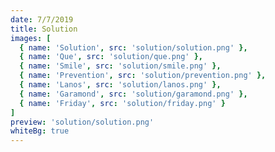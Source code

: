 ```yaml
---
date: 7/7/2019
title: Solution
images: [
  { name: 'Solution', src: 'solution/solution.png' },
  { name: 'Que', src: 'solution/que.png' },
  { name: 'Smile', src: 'solution/smile.png' },
  { name: 'Prevention', src: 'solution/prevention.png' },
  { name: 'Lanos', src: 'solution/lanos.png' },
  { name: 'Garamond', src: 'solution/garamond.png' },
  { name: 'Friday', src: 'solution/friday.png' }
]
preview: 'solution/solution.png'
whiteBg: true
---
```


<gallery-show-case :images='images' :white-bg='whiteBg'></gallery-show-case>
